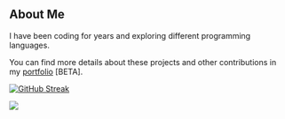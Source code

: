 
<h2>About Me</h2>
<p>I have been coding for years and exploring different programming languages.</p>

You can find more details about these projects and other contributions in my [portfolio](https://ds47x.github.io) [BETA].


[![GitHub Streak](http://github-readme-streak-stats.herokuapp.com?user=ds47x&theme=dark&background=000000)](https://git.io/streak-stats)
<p><a href="https://github.com/anuraghazra/github-readme-stats"> 
   <img align="center" src="https://github-readme-stats.vercel.app/api?username=ds47x&show_icons=true&theme=tokyonight" /> 
 </a></p>
